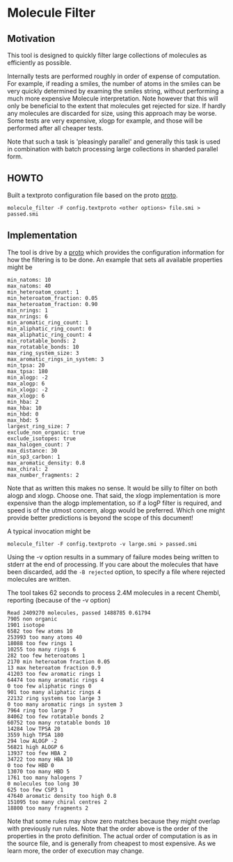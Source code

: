 # Molecule Filter

## Motivation
This tool is designed to quickly filter large collections of molecules as
efficiently as possible.

Internally tests are performed roughly in order of expense of computation.
For example, if reading a smiles, the number of atoms in the smiles can
be very quickly determined by examing the smiles string, without performing a much
more expensive Molecule interpretation. Note however that this will only
be beneficial to the extent that molecules get rejected for size. If hardly
any molecules are discarded for size, using this approach may be worse.
Some tests are very expensive, xlogp for example, and those will be
performed after all cheaper tests.

Note that such a task is 'pleasingly parallel' and generally this task is
used in combination with batch processing large collections in sharded parallel
form.


## HOWTO
Built a textproto configuration file based on the proto
[proto](/src/Molecule_Tools/molecule_filter.proto).
```
molecule_filter -F config.textproto <other options> file.smi > passed.smi
```

## Implementation

The tool is drive by a [proto](/src/Molecule_Tools/molecule_filter.proto) which
provides the configuration information for how the filtering is to be done. An
example that sets all available properties might be
```
min_natoms: 10
max_natoms: 40
min_heteroatom_count: 1
min_heteroatom_fraction: 0.05
max_heteroatom_fraction: 0.90
min_nrings: 1
max_nrings: 6
min_aromatic_ring_count: 1
min_aliphatic_ring_count: 0
max_aliphatic_ring_count: 4
min_rotatable_bonds: 2
max_rotatable_bonds: 10
max_ring_system_size: 3
max_aromatic_rings_in_system: 3
min_tpsa: 20
max_tpsa: 180
min_alogp: -2
max_alogp: 6
min_xlogp: -2
max_xlogp: 6
min_hba: 2
max_hba: 10
min_hbd: 0
max_hbd: 5
largest_ring_size: 7
exclude_non_organic: true
exclude_isotopes: true
max_halogen_count: 7
max_distance: 30
min_sp3_carbon: 1
max_aromatic_density: 0.8
max_chiral: 2
max_number_fragments: 2
```
Note that as written this makes no sense. It would be silly to filter
on both alogp and xlogp. Choose one. That said, the xlogp implementation
is more expensive than the alogp implementation, so if a logP filter is
required, and speed is of the utmost concern, alogp would be preferred.
Which one might provide better predictions is beyond the scope of this 
document!

A typical invocation might be
```
molecule_filter -F config.textproto -v large.smi > passed.smi
```
Using the -v option results in a summary of failure modes being written
to stderr at the end of processing. If you care about the molecules that
have been discarded, add the `-B rejected` option, to specify a file where
rejected molecules are written.

The tool takes 62 seconds to process 2.4M molecules in a recent Chembl,
reporting (because of the -v option)
```
Read 2409270 molecules, passed 1488785 0.61794
7905 non organic 
1901 isotope 
6582 too few atoms 10
253993 too many atoms 40
18088 too few rings 1
10255 too many rings 6
282 too few heteroatoms 1
2170 min heteroatom fraction 0.05
13 max heteroatom fraction 0.9
41203 too few aromatic rings 1
64474 too many aromatic rings 4
0 too few aliphatic rings 0
901 too many aliphatic rings 4
22132 ring systems too large 3
0 too many aromatic rings in system 3
7964 ring too large 7
84062 too few rotatable bonds 2
60752 too many rotatable bonds 10
14284 low TPSA 20
3559 high TPSA 180
294 low ALOGP -2
56821 high ALOGP 6
13937 too few HBA 2
34722 too many HBA 10
0 too few HBD 0
13070 too many HBD 5
1761 too many halogens 7
0 molecules too long 30
625 too few CSP3 1
47640 aromatic density too high 0.8
151095 too many chiral centres 2
18800 too many fragments 2
```
Note that some rules may show zero matches because they might overlap
with previously run rules. Note that the order above is the order of
the properties in the proto definition. The actual order of computation
is as in the source file, and is generally from cheapest to most expensive.
As we learn more, the order of execution may change.
